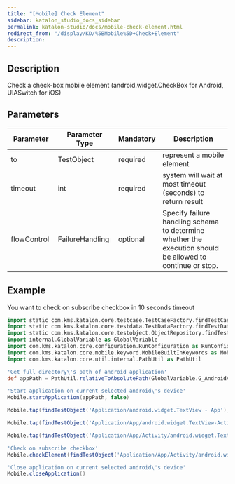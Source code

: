 ```yaml
---
title: "[Mobile] Check Element" 
sidebar: katalon_studio_docs_sidebar
permalink: katalon-studio/docs/mobile-check-element.html 
redirect_from: "/display/KD/%5BMobile%5D+Check+Element" 
description: 
---
```

Description
-----------

Check a check-box mobile element (android.widget.CheckBox for Android, UIASwitch for iOS)

Parameters
----------

<table><thead><tr><th>Parameter</th><th>Parameter Type</th><th>Mandatory</th><th>Description</th></tr></thead><tbody><tr><td><span>to</span></td><td><span>TestObject</span></td><td><span>required</span></td><td>represent a mobile element</td></tr><tr><td><span>timeout&nbsp;</span></td><td><span>int</span></td><td><span>required</span></td><td>system will wait at most timeout (seconds) to return result</td></tr><tr><td><span>flowControl&nbsp;</span></td><td><span>FailureHandling&nbsp;</span></td><td><span>optional</span></td><td><span>Spec</span><span>ify </span><a>failure handling</a><span> schema to determine whether the execution should be allowed to continue or stop.</span></td></tr></tbody></table>

Example
-------

You want to check on subscribe checkbox in 10 seconds timeout

```groovy
import static com.kms.katalon.core.testcase.TestCaseFactory.findTestCase
import static com.kms.katalon.core.testdata.TestDataFactory.findTestData
import static com.kms.katalon.core.testobject.ObjectRepository.findTestObject
import internal.GlobalVariable as GlobalVariable
import com.kms.katalon.core.configuration.RunConfiguration as RunConfiguration
import com.kms.katalon.core.mobile.keyword.MobileBuiltInKeywords as Mobile
import com.kms.katalon.core.util.internal.PathUtil as PathUtil

'Get full directory\'s path of android application'
def appPath = PathUtil.relativeToAbsolutePath(GlobalVariable.G_AndroidApp, RunConfiguration.getProjectDir())

'Start application on current selected android\'s device'
Mobile.startApplication(appPath, false)

Mobile.tap(findTestObject('Application/android.widget.TextView - App'), 10)

Mobile.tap(findTestObject('Application/App/android.widget.TextView-Activity'), 10)

Mobile.tap(findTestObject('Application/App/Activity/android.widget.TextView-Custom Dialog'), 10)

'Check on subscribe checkbox'
Mobile.checkElement(findTestObject('Application/App/Activity/android.widget.Check - Subscribe'), 10)

'Close application on current selected android\'s device'
Mobile.closeApplication()
```